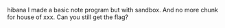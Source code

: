 hibana
I made a basic note program but with sandbox. And no more chunk for house of xxx. Can you still get the flag?
